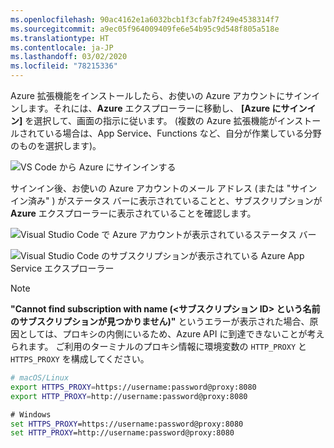 ```yaml
---
ms.openlocfilehash: 90ac4162e1a6032bcb1f3cfab7f249e4538314f7
ms.sourcegitcommit: a9ec05f964009409fe6e54b95c9d548f805a518e
ms.translationtype: HT
ms.contentlocale: ja-JP
ms.lasthandoff: 03/02/2020
ms.locfileid: "78215336"
---
```

Azure 拡張機能をインストールしたら、お使いの Azure アカウントにサインインします。それには、**Azure** エクスプローラーに移動し、 **[Azure にサインイン]** を選択して、画面の指示に従います。 (複数の Azure 拡張機能がインストールされている場合は、App Service、Functions など、自分が作業している分野のものを選択します)。

![VS Code から Azure にサインインする](../media/deploy-azure/sign-in-to-azure-through-visual-studio-code.png)

サインイン後、お使いの Azure アカウントのメール アドレス (または "サインイン済み" ) がステータス バーに表示されていることと、サブスクリプションが **Azure** エクスプローラーに表示されていることを確認します。

![Visual Studio Code で Azure アカウントが表示されているステータス バー](../media/deploy-azure/azure-account-status-bar-in-visual-studio-code.png)

![Visual Studio Code のサブスクリプションが表示されている Azure App Service エクスプローラー](../media/deploy-azure/view-azure-subscription-in-visual-studio-code-app-service-explorer.png)

> [!NOTE]
> **"Cannot find subscription with name <subscription ID> (<サブスクリプション ID> という名前のサブスクリプションが見つかりません)"** というエラーが表示された場合、原因としては、プロキシの内側にいるため、Azure API に到達できないことが考えられます。 ご利用のターミナルのプロキシ情報に環境変数の `HTTP_PROXY` と `HTTPS_PROXY` を構成してください。
>
> ```bash
> # macOS/Linux
> export HTTPS_PROXY=https://username:password@proxy:8080
> export HTTP_PROXY=http://username:password@proxy:8080
> ```
>
> ```cmd
> # Windows
> set HTTPS_PROXY=https://username:password@proxy:8080
> set HTTP_PROXY=http://username:password@proxy:8080
> ```
